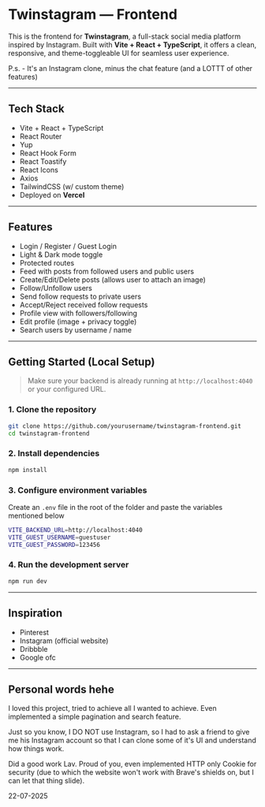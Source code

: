 # Twinstagram — Frontend

This is the frontend for **Twinstagram**, a full-stack social media platform inspired by Instagram. Built with **Vite + React + TypeScript**, it offers a clean, responsive, and theme-toggleable UI for seamless user experience.

P.s. - It's an Instagram clone, minus the chat feature (and a LOTTT of other features)

---

## Tech Stack

- Vite + React + TypeScript
- React Router
- Yup
- React Hook Form
- React Toastify
- React Icons
- Axios
- TailwindCSS (w/ custom theme)
- Deployed on **Vercel**

---

## Features

- Login / Register / Guest Login
- Light & Dark mode toggle
- Protected routes
- Feed with posts from followed users and public users
- Create/Edit/Delete posts (allows user to attach an image)
- Follow/Unfollow users
- Send follow requests to private users
- Accept/Reject received follow requests
- Profile view with followers/following
- Edit profile (image + privacy toggle)
- Search users by username / name

---

## Getting Started (Local Setup)

> Make sure your backend is already running at `http://localhost:4040` or your configured URL.

### 1. Clone the repository

```bash
git clone https://github.com/yourusername/twinstagram-frontend.git
cd twinstagram-frontend
```

### 2. Install dependencies

```bash
npm install
```

### 3. Configure environment variables

Create an `.env` file in the root of the folder and paste the variables mentioned below

```bash
VITE_BACKEND_URL=http://localhost:4040
VITE_GUEST_USERNAME=guestuser
VITE_GUEST_PASSWORD=123456
```

### 4. Run the development server

```bash
npm run dev
```

---

## Inspiration

- Pinterest
- Instagram (official website)
- Dribbble
- Google ofc

---

## Personal words hehe

I loved this project, tried to achieve all I wanted to achieve. Even implemented a simple pagination and search feature.

Just so you know, I DO NOT use Instagram, so I had to ask a friend to give me his Instagram account so that I can clone some of it's UI and understand how things work.

Did a good work Lav. Proud of you, even implemented HTTP only Cookie for security (due to which the website won't work with Brave's shields on, but I can let that thing slide).

22-07-2025
